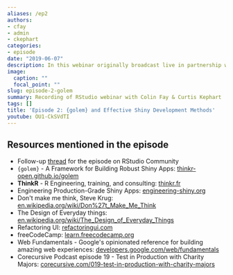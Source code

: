 ```yaml
---
aliases: /ep2
authors: 
- cfay
- admin
- ckephart
categories:
- episode
date: "2019-06-07"
description: In this webinar originally broadcast live in partnership with RStudio Community, [Colin Fay](https://twitter.com/_colinfay?lang=en) from [ThinkR](https://thinkr.fr/) shares many excellent insights and practical advice for building production grade Shiny applications.  You will hear why the new `{golem}` package is the `{usethis}` for Shiny app development, why keeping the perspective of your app customers can keep you on the right development path, and much more!  You can keep the discussion going by visiting the episode  [thread](https://community.rstudio.com/t/shiny-developer-series-episode-2-follow-up-thread-colin-fay-on-golem-and-effective-shiny-development-methods/32618) on the RStudio Community portal!
image:
  caption: ""
  focal_point: ""
slug: episode-2-golem
summary: Recording of RStudio webinar with Colin Fay & Curtis Kephart
tags: []
title: 'Episode 2: {golem} and Effective Shiny Development Methods'
youtube: OU1-CkSVdTI
---
```


## Resources mentioned in the episode

* Follow-up [thread](https://community.rstudio.com/t/shiny-developer-series-episode-2-follow-up-thread-colin-fay-on-golem-and-effective-shiny-development-methods/32618) for the episode on RStudio Community
* `{golem}` - A Framework for Building Robust Shiny Apps:  [thinkr-open.github.io/golem](https://thinkr-open.github.io/golem/)
* __ThinkR__ - R Engineering, training, and consulting: [thinkr.fr](https://thinkr.fr/)
* Engineering Production-Grade Shiny Apps: [engineering-shiny.org](https://engineering-shiny.org/)
* Don't make me think, Steve Krug: [en.wikipedia.org/wiki/Don%27t_Make_Me_Think](https://en.wikipedia.org/wiki/Don%27t_Make_Me_Think)
* The Design of Everyday things: [en.wikipedia.org/wiki/The_Design_of_Everyday_Things](https://en.wikipedia.org/wiki/The_Design_of_Everyday_Things)
* Refactoring UI: [refactoringui.com](https://refactoringui.com/)
* freeCodeCamp: [learn.freecodecamp.org](https://learn.freecodecamp.org/)
* Web Fundamentals - Google's opinionated reference for building amazing web experiences: [developers.google.com/web/fundamentals](https://developers.google.com/web/fundamentals/)
* Corecursive Podcast episode 19 - Test in Production with Charity Majors: [corecursive.com/019-test-in-production-with-charity-majors](https://corecursive.com/019-test-in-production-with-charity-majors/)

